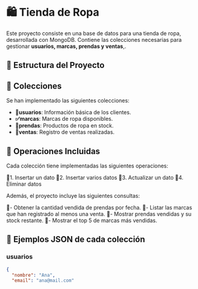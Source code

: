 # 🛍️ Tienda de Ropa 

Este proyecto consiste en una base de datos para una tienda de ropa, desarrollada con MongoDB. Contiene las colecciones necesarias para gestionar **usuarios, marcas, prendas y ventas**,.

## 📁 Estructura del Proyecto


## 🧩 Colecciones

Se han implementado las siguientes colecciones:

- **👤usuarios**: Información básica de los clientes.
- **✅marcas**: Marcas de ropa disponibles.
- **👕prendas**: Productos de ropa en stock.
- **💸ventas**: Registro de ventas realizadas.

## 🔧 Operaciones Incluidas

Cada colección tiene implementadas las siguientes operaciones:

🔺1. Insertar un dato
🔺2. Insertar varios datos
🔺3. Actualizar un dato
🔺4. Eliminar datos

Además, el proyecto incluye las siguientes consultas:

🔺- Obtener la cantidad vendida de prendas por fecha.
🔺- Listar las marcas que han registrado al menos una venta.
🔺- Mostrar prendas vendidas y su stock restante.
🔺- Mostrar el top 5 de marcas más vendidas.

## 🧪 Ejemplos JSON de cada colección

### usuarios
```json
{
  "nombre": "Ana",
  "email": "ana@mail.com"
